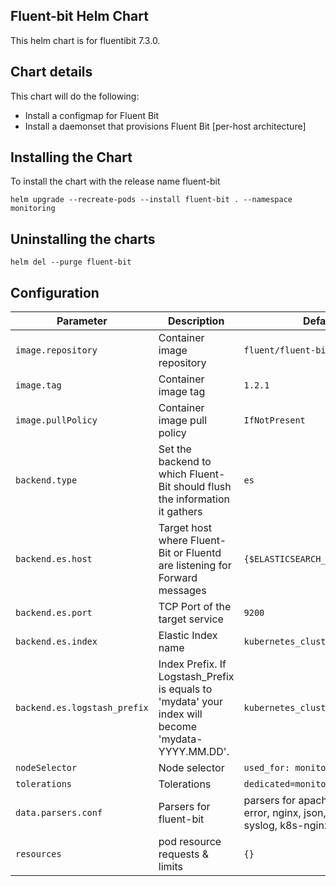 ## Fluent-bit Helm Chart

This helm chart is for fluentibit 7.3.0. 

## Chart details

This chart will do the following:

- Install a configmap for Fluent Bit
- Install a daemonset that provisions Fluent Bit [per-host architecture]

## Installing the Chart

To install the chart with the release name fluent-bit

```
helm upgrade --recreate-pods --install fluent-bit . --namespace monitoring
```

## Uninstalling the charts

```
helm del --purge fluent-bit
```



## Configuration

| Parameter                    | Description                                                  | Default                                                      |
| ---------------------------- | ------------------------------------------------------------ | ------------------------------------------------------------ |
| `image.repository`           | Container image repository                                   | `fluent/fluent-bit`                                          |
| `image.tag`                  | Container image tag                                          | `1.2.1`                                                      |
| `image.pullPolicy`           | Container image pull policy                                  | `IfNotPresent`                                               |
| ```backend.type```           | Set the backend to which Fluent-Bit should flush the information it gathers | `es`                                                         |
| `backend.es.host`            | Target host where Fluent-Bit or Fluentd are listening for Forward messages | `{$ELASTICSEARCH_HOST}`                                      |
| `backend.es.port`            | TCP Port of the target service                               | `9200`                                                       |
| `backend.es.index`           | Elastic Index name                                           | `kubernetes_cluster-0001`                                    |
| `backend.es.logstash_prefix` | Index Prefix. If Logstash_Prefix is equals to 'mydata' your index will become 'mydata-YYYY.MM.DD'. | `kubernetes_cluster`                                         |
| `nodeSelector`               | Node selector                                                | `used_for: monitoring`                                       |
| `tolerations`                | Tolerations                                                  | `dedicated=monitoring:NoExecute`                             |
| `data.parsers.conf`          | Parsers for fluent-bit                                       | parsers for apache, apache-error, nginx, json, docker, syslog, k8s-nginx-ingress |
| `resources`                  | pod resource requests & limits                               | `{}`                                                         |

